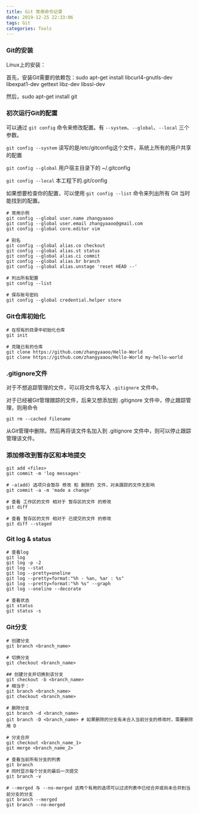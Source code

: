 ```yaml
---
title: Git 常用命令记录
date: 2019-12-25 22:33:06
tags: Git
categories: Tools
---
```


### Git的安装

Linux上的安装：

首先，安装Git需要的依赖包：sudo apt-get install libcurl4-gnutls-dev libexpat1-dev gettext libz-dev libssl-dev

然后，sudo apt-get install git

### 初次运行Git的配置

可以通过 `git config` 命令来修改配置。有 `--system`、`--global`、`--local` 三个参数。

`git config --system` 读写的是/etc/gitconfig这个文件，系统上所有的用户共享的配置

`git config --global` 用户宿主目录下的 ~/.gitconfig

`git config --local`  本工程下的.git/config

如果想要检查你的配置，可以使用 `git config --list` 命令来列出所有 Git 当时能找到的配置。


```shell
# 常用示例
git config --global user.name zhangyaaoo
git config --global user.email zhangyaaoo@gmail.com
git config --global core.editor vim

# 别名
git config --global alias.co checkout
git config --global alias.st status
git config --global alias.ci commit
git config --global alias.br branch
git config --global alias.unstage 'reset HEAD --'

# 列出所有配置
git config --list

# 保存账号密码
git config --global credential.helper store
```

### Git仓库初始化

```shell
# 在现有的目录中初始化仓库
git init

# 克隆已有的仓库
git clone https://github.com/zhangyaaoo/Hello-World
git clone https://github.com/zhangyaaoo/Hello-World my-hello-world
```

### .gitignore文件

对于不想追踪管理的文件，可以将文件名写入 `.gitignore` 文件中。

对于已经被Git管理跟踪的文件，后来又想添加到 .gitignore 文件中，停止跟踪管理，则用命令

```shell
git rm --cached filename
```

从Git管理中删除。然后再将该文件名加入到 .gitignore 文件中，则可以停止跟踪管理该文件。

### 添加修改到暂存区和本地提交

```shell
git add <files>
git commit -m 'log messages'

# -a(add) 选项只会暂存 修改 和 删除的 文件，对未跟踪的文件无影响
git commit -a -m 'made a change'

# 查看 工作区的文件 相对于 暂存区的文件 的修改
git diff

# 查看 暂存区的文件 相对于 已提交的文件 的修改
git diff --staged
```

### Git log  & status

```shell
# 查看log
git log
git log -p -2
git log --stat
git log --pretty=oneline
git log --pretty=format:"%h - %an, %ar : %s"
git log --pretty=format:"%h %s" --graph
git log --oneline --decorate

# 查看状态
git status 
git status -s
```


### Git分支

```shell
# 创建分支
git branch <branch_name>

# 切换分支
git checkout <branch_name>

## 创建分支并切换到该分支
git checkout -b <branch_name>
# 相当于：
git branch <branch_name>
git checkout <branch_name>

# 删除分支
git branch -d <branch_name>
git branch -D <branch_name> # 如果删除的分支有未合入当前分支的修改时，需要删除用 D

# 分支合并
git checkout <branch_name_1>
git merge <branch_name_2>

# 查看当前所有分支的列表
git branch
# 同时显示每个分支的最后一次提交
git branch -v

# --merged 与 --no-merged 这两个有用的选项可以过滤列表中已经合并或尚未合并到当前分支的分支
git branch --merged
git branch --no-merged
```



